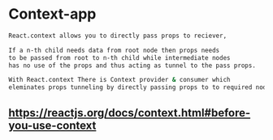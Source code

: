 # Context-app 

```sh
React.context allows you to directly pass props to reciever,

If a n-th child needs data from root node then props needs
to be passed from root to n-th child while intermediate nodes 
has no use of the props and thus acting as tunnel to the pass props.

With React.context There is Context provider & consumer which
eleminates props tunneling by directly passing props to to required node.

```

## https://reactjs.org/docs/context.html#before-you-use-context